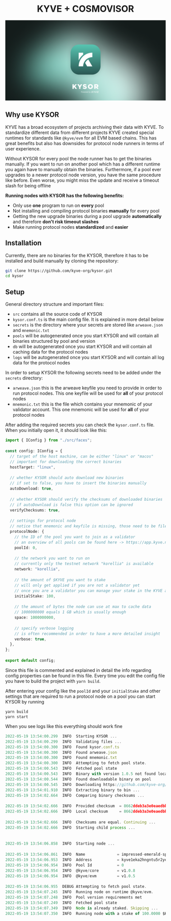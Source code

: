<!--suppress HtmlDeprecatedAttribute -->

<div align="center">
  <h1>KYVE + COSMOVISOR</h1>
</div>

![banner](https://github.com/kyve-org/assets/raw/main/banners/KYSOR.png)

## Why use KYSOR

KYVE has a broad ecosystem of projects archiving their data with KYVE. To standardize different data from different projects KYVE created special runtimes for standards like `@kyve/evm` for all EVM based chains. This has great benefits but also has downsides for protocol node runners in terms of user experience.

Without KYSOR for every pool the node runner has to get the binaries manually. If you want to run on another pool which has a different runtime you again have to manually obtain the binaries. Furthermore, if a pool ever upgrades to a newer protocol node version, you have the same procedure like before. Even worse, you might miss the update and receive a timeout slash for being offline

**Running nodes with KYSOR has the following benefits:**

- Only use **one** program to run on **every** pool
- Not installing and compiling protocol binaries **manually** for every pool
- Getting the new upgrade binaries during a pool upgrade **automatically** and therefore **don't risk timeout slashes**
- Make running protocol nodes **standardized** and **easier**

## Installation

Currently, there are no binaries for the KYSOR, therefore it has to be installed and build manually by cloning the repository:

```bash
git clone https://github.com/kyve-org/kysor.git
cd kysor
```

## Setup

General directory structure and important files:

- `src` contains all the source code of KYSOR
- `kysor.conf.ts` is the main config file. It is explained in more detail below
- `secrets` is the directory where your secrets are stored like `arweave.json` and `mnemonic.txt`
- `pools` will be autogenerated once you start KYSOR and will contain all binaries structured by pool and version
- `db` will be autogenerated once you start KYSOR and will contain all caching data for the protocol nodes
- `logs` will be autogenerated once you start KYSOR and will contain all log data for the protocol nodes

In order to setup KYSOR the following secrets need to be added under the `secrets` directory:

- `arweave.json` this is the arweave keyfile you need to provide in order to run protocol nodes. This one keyfile will be used for **all** of your protocol nodes
- `mnemonic.txt` this is the file which contains your mnemonic of your validator account. This one mnemonic will be used for **all** of your protocol nodes

After adding the required secrets you can check the `kysor.conf.ts` file. When you initially open it, it should look like this:

```ts
import { IConfig } from "./src/faces";

const config: IConfig = {
  // target of the host machine, can be either "linux" or "macos"
  // important for downloading the correct binaries
  hostTarget: "linux",

  // whether KYSOR should auto download new binaries
  // if set to false, you have to insert the binaries manually
  autoDownload: true,

  // whether KYSOR should verify the checksums of downloaded binaries
  // if autoDownload is false this option can be ignored
  verifyChecksums: true,

  // settings for protocol node
  // notice that mnemonic and keyfile is missing, those need to be files under the secrets directory
  protocolNode: {
    // the ID of the pool you want to join as a validator
    // an overview of all pools can be found here -> https://app.kyve.network
    poolId: 0,

    // the network you want to run on
    // currently only the testnet network "korellia" is available
    network: "korellia",

    // the amount of $KYVE you want to stake
    // will only get applied if you are not a validator yet
    // once you are a validator you can manage your stake in the KYVE app
    initialStake: 100,

    // the amount of bytes the node can use at max to cache data
    // 1000000000 equals 1 GB which is usually enough
    space: 1000000000,

    // specify verbose logging
    // is often recommended in order to have a more detailed insight
    verbose: true,
  },
};

export default config;
```

Since this file is commented and explained in detail the info regarding config properties can be found in this file.
Every time you edit the config file you have to build the project with `yarn build`.

After entering your config like the `poolId` and your `initialStake` and other settings that are required to run a protocol node on a pool you can start KYSOR by running

```
yarn build
yarn start
```

When you see logs like this everything should work fine

```ts
2022-05-19 13:54:00.299  INFO  Starting KYSOR ...
2022-05-19 13:54:00.299  INFO  Validating files ...
2022-05-19 13:54:00.300  INFO  Found kysor.conf.ts
2022-05-19 13:54:00.300  INFO  Found arweave.json
2022-05-19 13:54:00.300  INFO  Found mnemonic.txt
2022-05-19 13:54:00.300  INFO  Attempting to fetch pool state.
2022-05-19 13:54:00.543  INFO  Fetched pool state
2022-05-19 13:54:00.543  INFO  Binary with version 1.0.5 not found locally
2022-05-19 13:54:00.544  INFO  Found downloadable binary on pool
2022-05-19 13:54:00.545  INFO  Downloading https://github.com/kyve-org/evm/releases/download/v1.0.5/kyve-linux.zip?checksum=8662ddeb3a3e0eaedbbb5a665a4fa0eed12448349218ef0d98afed25cfacd60c ...
2022-05-19 13:54:01.910  INFO  Extracting binary to bin ...
2022-05-19 13:54:02.664  INFO  Comparing binary checksums ...

2022-05-19 13:54:02.666  INFO  Provided checksum  = 8662ddeb3a3e0eaedbbb5a665a4fa0eed12448349218ef0d98afed25cfacd60c
2022-05-19 13:54:02.666  INFO  Local checksum     = 8662ddeb3a3e0eaedbbb5a665a4fa0eed12448349218ef0d98afed25cfacd60c

2022-05-19 13:54:02.666  INFO  Checksums are equal. Continuing ...
2022-05-19 13:54:02.666  INFO  Starting child process ...


2022-05-19 13:54:06.858  INFO  Starting node ...

2022-05-19 13:54:06.861  INFO  Name              = impressed-emerald-spoonbill
2022-05-19 13:54:06.953  INFO  Address           = kyve1eka2hngntu5r2yeuyz5pd45a0fadarp3zue8gd
2022-05-19 13:54:06.954  INFO  Pool Id           = 0
2022-05-19 13:54:06.954  INFO  @kyve/core        = v1.0.8
2022-05-19 13:54:06.954  INFO  @kyve/evm         = v1.0.5

2022-05-19 13:54:06.955  DEBUG Attempting to fetch pool state.
2022-05-19 13:54:07.245  INFO  Running node on runtime @kyve/evm.
2022-05-19 13:54:07.248  INFO  Pool version requirements met
2022-05-19 13:54:07.249  INFO  Fetched pool state
2022-05-19 13:54:07.349  INFO  Node is already staked. Skipping ...
2022-05-19 13:54:07.350  INFO  Running node with a stake of 100.0000 $KYVE
```
